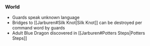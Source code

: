 ### World
- Guards speak unknown language
- Bridges to [[Jarburen#Silk Knot|Silk Knot]] can be destroyed per command word by guards
- Adult Blue Dragon discovered in [[Jarburen#Potters Steps|Potters Steps]] 